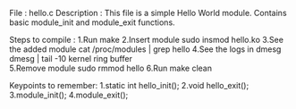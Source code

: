 File : hello.c
Description :
		This file is a simple Hello World module. 
		Contains basic module_init and module_exit functions.
		
Steps to compile :
1.Run				make
2.Insert module			sudo insmod hello.ko
3.See the added module		cat /proc/modules | grep hello
4.See the logs in dmesg 	dmesg | tail -10
  kernel ring buffer	
5.Remove module			sudo rmmod hello
6.Run				make clean


Keypoints to remember:
1.static int hello_init();
2.void hello_exit();
3.module_init();
4.module_exit();

